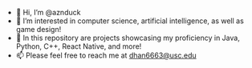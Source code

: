 - 👋 Hi, I’m @aznduck
- 👀 I’m interested in computer science, artificial intelligence, as well as game design!
- 🌱 In this repository are projects showcasing my proficiency in Java, Python, C++, React Native, and more!
- 📫 Please feel free to reach me at dhan6663@usc.edu

<!---
aznduck/aznduck is a ✨ special ✨ repository because its `README.md` (this file) appears on your GitHub profile.
You can click the Preview link to take a look at your changes.
--->
